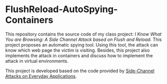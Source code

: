 # FlushReload-AutoSpying-Containers

This repository contains the source code of my class project: *I Know What You are Browsing:
A Side Channel Attack based on Flush and Reload*. This project proposes an automatic spying tool. Using this tool, the attack can know which web page the victim is visiting. Besides, this project also implements the attack in containers and discuss how to implement the attack in virtual environments.

This project is developed based on the code provided by [Side-Channel Attacks on Everyday Applications](https://github.com/defuse/flush-reload-attacks). 

